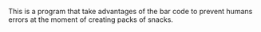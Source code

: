 This is a program that take advantages of the bar code to prevent humans errors at the moment of creating packs of snacks.
